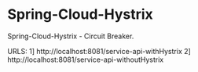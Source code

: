 # Spring-Cloud-Hystrix
Spring-Cloud-Hystrix - Circuit Breaker.

URLS:
1] http://localhost:8081/service-api-withHystrix
2] http://localhost:8081/service-api-withoutHystrix
